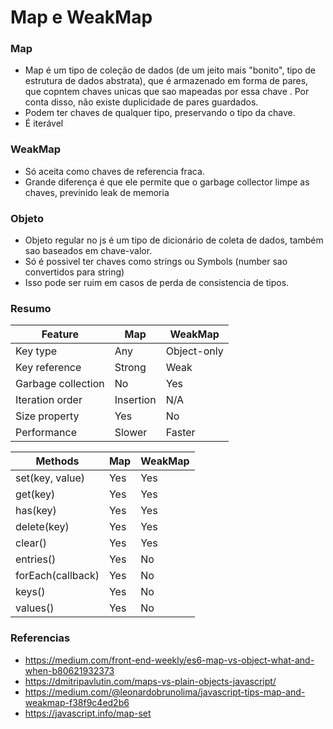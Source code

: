 # Map e WeakMap

### Map

- Map é um tipo de coleção de dados (de um jeito mais "bonito",  tipo de estrutura de dados abstrata), que é armazenado em forma de pares, que copntem chaves unicas que sao mapeadas por essa chave
. Por conta disso, não existe duplicidade de pares guardados.
- Podem ter chaves de qualquer tipo, preservando o tipo da chave.
- É iterável

### WeakMap
- Só aceita como chaves de referencia fraca.
- Grande diferença é que ele permite que o garbage collector limpe as chaves, previnido leak de memoria

### Objeto
- Objeto regular no js é um tipo de dicionário de coleta de dados, também sao baseados em chave-valor.
- Só é possivel ter chaves como strings ou Symbols (number sao convertidos para string)
- Isso pode ser ruim em casos de perda de consistencia de tipos.

### Resumo
| Feature            | Map       | WeakMap    |
|--------------------|-----------|------------|
| Key type           | Any       | Object-only|
| Key reference      | Strong    | Weak       |
| Garbage collection| No        | Yes        |
| Iteration order    | Insertion | N/A        |
| Size property      | Yes       | No         |
| Performance        | Slower    | Faster     |

| Methods            | Map   | WeakMap |
|--------------------|-------|---------|
| set(key, value)    | Yes   | Yes     |
| get(key)           | Yes   | Yes     |
| has(key)           | Yes   | Yes     |
| delete(key)        | Yes   | Yes     |
| clear()            | Yes   | Yes     |
| entries()          | Yes   | No      |
| forEach(callback)  | Yes   | No      |
| keys()             | Yes   | No      |
| values()           | Yes   | No      |


### Referencias

- https://medium.com/front-end-weekly/es6-map-vs-object-what-and-when-b80621932373
- https://dmitripavlutin.com/maps-vs-plain-objects-javascript/
- https://medium.com/@leonardobrunolima/javascript-tips-map-and-weakmap-f38f9c4ed2b6
- https://javascript.info/map-set